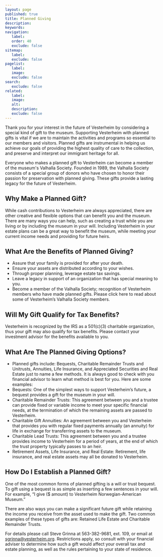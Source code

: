 ```yaml
---
layout: page
published: true
title: Planned Giving
description:
keywords:
navigation:
   label:
   order: 40
   exclude: false
sitemap:
   label:
   exclude: false
pagelist:
   label:
   image:
   exclude: false  
search:
   exclude: false
related:
   label:
   image:
   alt:
   description:
   exclude: false
---
```

Thank you for your interest in the future of Vesterheim by considering a special kind of gift to the museum. Supporting Vesterheim with planned gifts is vital if we are to maintain the activities and programs so essential to our members and visitors. Planned gifts are instrumental in helping us achieve our goals of providing the highest quality of care to the collection, and preserve and interpret our immigrant heritage for all.

Everyone who makes a planned gift to Vesterheim can become a member of the museum's Valhalla Society. Founded in 1989, the Valhalla Society consists of a special group of donors who have chosen to honor their passion for preservation with planned giving. These gifts provide a lasting legacy for the future of Vesterheim.

Why Make a Planned Gift?
------------------------
While cash contributions to Vesterheim are always appreciated, there are other creative and flexible options that can benefit you and the museum. There are many ways you can help, such as creating a trust while you are living or by including the museum in your will. Including Vesterheim in your estate plans can be a great way to benefit the museum, while meeting your current income needs and providing for future heirs.

What Are the Benefits of Planned Giving?
----------------------------------------
* Assure that your family is provided for after your death.
* Ensure your assets are distributed according to your wishes.
* Through proper planning, leverage estate tax savings.
* Leave a legacy in support of an organization that has special meaning to you.
* Become a member of the Valhalla Society; recognition of Vesterheim members who have made planned gifts. Please click here to read about some of Vesterheim’s Valhalla Society members.

Will My Gift Qualify for Tax Benefits?
--------------------------------------
Vesterheim is recognized by the IRS as a 501(c)(3) charitable organization, thus your gift may also qualify for tax benefits. Please contact your investment advisor for the benefits available to you.

What Are The Planned Giving Options?
------------------------------------

* Planned gifts include: Bequests, Charitable Remainder Trusts and Unitrusts, Annuities, Life Insurance, and Appreciated Securities and Real Estate just to name a few methods. It is always good to check with you financial advisor to learn what method is best for you. Here are some examples:
* Bequests: One of the simplest ways to support Vesterheim’s future, a bequest provides a gift for the museum in your will.
* Charitable Remainder Trusts: This agreement between you and a trustee can provide fixed or variable income to meet your specific financial needs, at the termination of which the remaining assets are passed to Vesterheim.
* Charitable Gift Annuities: An agreement between you and Vesterheim that provides you with regular fixed payments annually (an annuity) for life in exchange for transferring assets to the museum.
* Charitable Lead Trusts: This agreement between you and a trustee provides income to Vesterheim for a period of years, at the end of which the trust property typically passes to an heir.
* Retirement Assets, Life Insurance, and Real Estate: Retirement, life insurance, and real estate assets may all be donated to Vesterheim.

How Do I Establish a Planned Gift?
----------------------------------
One of the most common forms of planned gifting is a will or trust bequest. To gift using a bequest is as simple as inserting a few sentences in your will. For example, “I give ($ amount) to Vesterheim Norwegian-American Museum.”

There are also ways you can make a significant future gift while retaining the income you receive from the asset used to make the gift. Two common examples of these types of gifts are: Retained Life Estate and Charitable Remainder Trusts.

For details please call Steve Grinna at 563-382-9681, ext. 109, or email at [sgrinna@vesterheim.org](mailto:sgrinna@vesterheim.org). Restrictions apply, so consult with your financial adviser to determine how such a gift would affect your overall tax and estate planning, as well as the rules pertaining to your state of residence.